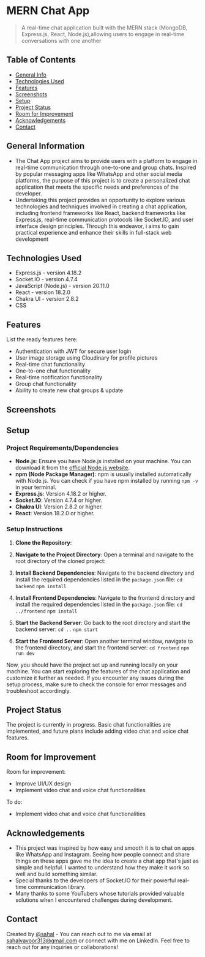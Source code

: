 # MERN Chat App
> A real-time chat application built with the MERN stack (MongoDB, Express.js, React, Node.js),allowing users to engage in real-time conversations with one another
<!-- > Live demo [_here_](https://www.example.com).  -->

## Table of Contents
* [General Info](#general-information)
* [Technologies Used](#technologies-used)
* [Features](#features)
* [Screenshots](#screenshots)
* [Setup](#setup)
* [Project Status](#project-status)
* [Room for Improvement](#room-for-improvement)
* [Acknowledgements](#acknowledgements)
* [Contact](#contact)


## General Information
- The Chat App project aims to provide users with a platform to engage in real-time communication through     one-to-one and group chats. Inspired by popular messaging apps like WhatsApp and other social media platforms, the purpose of this project is to create a personalized chat application that meets the specific needs and preferences of the developer.
- Undertaking this project provides an opportunity to explore various technologies and techniques involved in creating a chat application, including frontend frameworks like React, backend frameworks like Express.js, real-time communication protocols like Socket.IO, and user interface design principles. Through this endeavor, i aims to gain practical experience and enhance their skills in full-stack web development


## Technologies Used
- Express.js - version 4.18.2 
- Socket.IO - version 4.7.4
- JavaScript (Node.js) - version 20.11.0
- React - version 18.2.0
- Chakra UI - version 2.8.2
- CSS 


## Features
List the ready features here:
- Authentication with JWT for secure user login
- User image storage using Cloudinary for profile pictures
- Real-time chat functionality
- One-to-one chat functionality
- Real-time notification functionality
- Group chat functionality
- Ability to create new chat groups & update



## Screenshots
<!-- ![Example screenshot](./img/screenshot.png)
 -->

## Setup

### Project Requirements/Dependencies
- **Node.js**: Ensure you have Node.js installed on your machine. You can download it from the [official Node.js website](https://nodejs.org/).
- **npm (Node Package Manager)**: npm is usually installed automatically with Node.js. You can check if you have npm installed by running `npm -v` in your terminal.
- **Express.js**: Version 4.18.2 or higher.
- **Socket.IO**: Version 4.7.4 or higher.
- **Chakra UI**: Version 2.8.2 or higher.
- **React**: Version 18.2.0 or higher.

### Setup Instructions
1. **Clone the Repository**: 

2. **Navigate to the Project Directory**: Open a terminal and navigate to the root directory of the cloned project:

3. **Install Backend Dependencies**: Navigate to the backend directory and install the required dependencies listed in the `package.json` file:
`cd backend`
`npm install`

4. **Install Frontend Dependencies**: Navigate to the frontend directory and install the required dependencies listed in the `package.json` file:
`cd ../frontend`
`npm install`

5. **Start the Backend Server**: Go back to the root directory and start the backend server:
`cd ..`
`npm start`

6. **Start the Frontend Server**: Open another terminal window, navigate to the frontend directory, and start the frontend server:
`cd frontend`
`npm run dev`

<!-- 7. **Access the Application**: Once both the backend and frontend servers are running, you can access the chat application by opening a web browser and navigating to `http://localhost:3000`. -->

Now, you should have the project set up and running locally on your machine. You can start exploring the features of the chat application and customize it further as needed. If you encounter any issues during the setup process, make sure to check the console for error messages and troubleshoot accordingly.


<!-- ## Usage
How does one go about using it?
Provide various use cases and code examples here.

`write-your-code-here` -->


## Project Status
The project is currently in progress. Basic chat functionalities are implemented, and future plans include adding video chat and voice chat features.


## Room for Improvement


Room for improvement:
- Improve UI/UX design
- Implement video chat and voice chat functionalities

To do:
- Implement video chat and voice chat functionalities


## Acknowledgements

- This project was inspired by how easy and smooth it is to chat on apps like WhatsApp and Instagram. Seeing how people connect and share things on these apps gave me the idea to create a chat app that's just as simple and helpful. I wanted to understand how they make it work so well and build something similar.
- Special thanks to the developers of Socket.IO for their powerful real-time communication library.
- Many thanks to some YouTubers whose tutorials provided valuable solutions when I encountered challenges    during development.


## Contact
Created by [@sahal](https://www.linkedin.com/in/muhammedsahalkk/) - You can reach out to me via email at sahalvavoor313@gmail.com or connect with me on LinkedIn. Feel free to reach out for any inquiries or collaborations!


